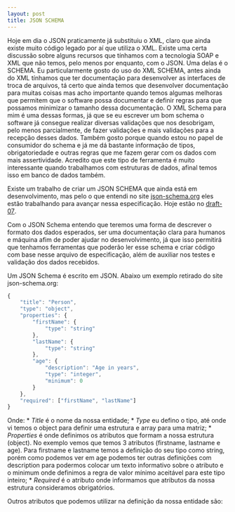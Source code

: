 ```yaml
---
layout: post
title: JSON SCHEMA
---
```


Hoje em dia o JSON praticamente já substituiu o XML, claro que ainda existe muito código legado por aí que utiliza o XML. Existe uma certa discussão sobre alguns recursos que tínhamos com a tecnologia SOAP e XML que não temos, pelo menos por enquanto, com o JSON. Uma delas é o SCHEMA. Eu particularmente gosto do uso do XML SCHEMA, antes ainda do XML tínhamos que ter documentação para desenvolver as interfaces de troca de arquivos, tá certo que ainda temos que desenvolver documentação para muitas coisas mas acho importante quando temos algumas melhoras que permitem que o software possa documentar e definir regras para que possamos minimizar o tamanho dessa documentação. O XML Schema para mim é uma dessas formas, já que se eu escrever um bom schema o software já consegue realizar diversas validações que nos desobrigam, pelo menos parcialmente, de fazer validações e mais validações para a recepção desses dados. Também gosto porque quando estou no papel de consumidor do schema e já me dá bastante informação de tipos, obrigatoriedade e outras regras que me fazem gerar com os dados com mais assertividade. Acredito que este tipo de ferramenta é muito interessante quando trabalhamos com estruturas de dados, afinal temos isso em banco de dados também. 

Existe um trabalho de criar um JSON SCHEMA que ainda está em desenvolvimento, mas pelo o que entendi no site [json-schema.org](http://json-schema.org/)  eles estão trabalhando para avançar nessa especificação. Hoje estão no [draft-07](http://json-schema.org/specification.html).

Com o JSON Schema entendo que teremos uma forma de descrever o formato dos dados esperados, ser uma documentação clara para humanos e máquina afim de poder ajudar no desenvolvimento, já que isso permitirá que tenhamos ferramentas que poderão ler esse schema e criar código com base nesse arquivo de especificação, além de auxiliar nos testes e validação dos dados recebidos.

Um JSON Schema é escrito em JSON. Abaixo um exemplo retirado do site json-schema.org:
```javascript
{
    "title": "Person",
    "type": "object",
    "properties": {
        "firstName": {
            "type": "string"
        },
        "lastName": {
            "type": "string"
        },
        "age": {
            "description": "Age in years",
            "type": "integer",
            "minimum": 0
        }
    },
    "required": ["firstName", "lastName"]
}
```
Onde:
    * _Title_ é o nome da nossa entidade;
    * _Type_ eu defino o tipo, até onde vi temos o object para definir uma estrutura e array para uma matriz;
    * _Properties_ é onde definimos os atributos que formam a nossa estrutura (object). No exemplo vemos que temos 3 atributos (firstname, lastname e age). Para firstname e lastname temos a definição do seu tipo como string, porém como podemos ver em age podemos ter outras definições com description para podermos colocar um texto informativo sobre o atributo e o minimum onde definimos a regra de valor mínimo aceitável para este tipo inteiro;
    * _Required_ é o atributo onde informamos que atributos da nossa estrutura consideramos obrigatórios.
    
Outros atributos que podemos utilizar na definição da nossa entidade são:
